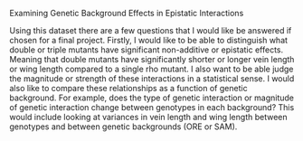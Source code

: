 Examining Genetic Background Effects in Epistatic Interactions

Using this dataset there are a few questions that I would like be
answered if chosen for a final project. Firstly, I would like to be able
to distinguish what double or triple mutants have significant
non-additive or epistatic effects. Meaning that double mutants have
significantly shorter or longer vein length or wing length compared to a
single rho mutant. I also want to be able judge the magnitude or
strength of these interactions in a statistical sense. I would also like
to compare these relationships as a function of genetic background. For
example, does the type of genetic interaction or magnitude of genetic
interaction change between genotypes in each background? This would
include looking at variances in vein length and wing length between
genotypes and between genetic backgrounds (ORE or SAM).
